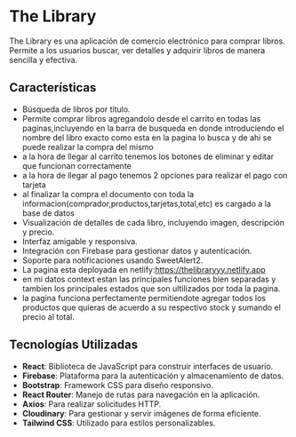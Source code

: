 # The Library

The Library es una aplicación de comercio electrónico para comprar libros. Permite a los usuarios buscar, ver detalles y adquirir libros de manera sencilla y efectiva.

## Características

- Búsqueda de libros por título.
- Permite comprar libros agregandolo desde el carrito en todas las paginas,incluyendo en la barra de busqueda en donde introduciendo el nombre del libro exacto como esta en la pagina lo busca y de ahi se puede realizar la compra del mismo
- a la hora de llegar al carrito tenemos los botones de eliminar y editar que funcionan correctamente
- a la hora de llegar al pago tenemos 2 opciones para realizar el pago con tarjeta
- al finalizar la compra el documento con toda la informacion(comprador,productos,tarjetas,total,etc) es cargado a la base de datos
- Visualización de detalles de cada libro, incluyendo imagen, descripción y precio.
- Interfaz amigable y responsiva.
- Integración con Firebase para gestionar datos y autenticación.
- Soporte para notificaciones usando SweetAlert2.
- La pagina esta deployada en netlify:https://thelibraryyy.netlify.app
- en mi datos context estan las principales funciones bien separadas y tambien los principales estados que son ultilizados por toda la pagina.
- la pagina funciona perfectamente permitiendote agregar todos los productos que quieras de acuerdo a su respectivo stock y sumando el precio al total.

## Tecnologías Utilizadas

- **React**: Biblioteca de JavaScript para construir interfaces de usuario.
- **Firebase**: Plataforma para la autenticación y almacenamiento de datos.
- **Bootstrap**: Framework CSS para diseño responsivo.
- **React Router**: Manejo de rutas para navegación en la aplicación.
- **Axios**: Para realizar solicitudes HTTP.
- **Cloudinary**: Para gestionar y servir imágenes de forma eficiente.
- **Tailwind CSS**: Utilizado para estilos personalizables.




